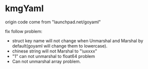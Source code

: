 kmgYaml
=================
origin code come from "launchpad.net/goyaml"

fix follow problem:
* struct key name will not change when Unmarshal and Marshal by default(goyaml will change them to lowercase).
* chinese string will not Marshal to "\uxxxx"
* "1" can not unmarshal to float64 problem
* Can not unmarshal array problem.